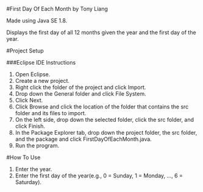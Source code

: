 #First Day Of Each Month by Tony Liang

Made using Java SE 1.8.

Displays the first day of all 12 months given the year and the first day of the year.

#Project Setup

###Eclipse IDE Instructions
1. Open Eclipse.
2. Create a new project.
3. Right click the folder of the project and click Import.
4. Drop down the General folder and click File System.
5. Click Next.
6. Click Browse and click the location of the folder that contains the src folder and its files to import.
7. On the left side, drop down the selected folder, click the src folder, and click Finish.
8. In the Package Explorer tab, drop down the project folder, the src folder, and the package and click FirstDayOfEachMonth.java.
9. Run the program.

#How To Use
1. Enter the year.
2. Enter the first day of the year(e.g., 0 = Sunday, 1 = Monday, ..., 6 = Saturday).